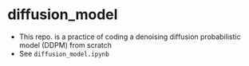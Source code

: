 # diffusion_model
- This repo. is a practice of coding a denoising diffusion probabilistic model (DDPM) from scratch
- See `diffusion_model.ipynb`

